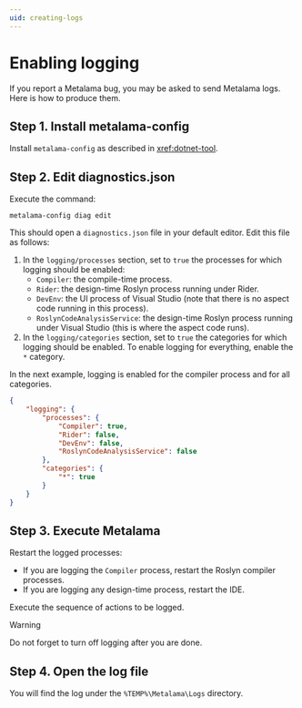 ```yaml
---
uid: creating-logs
---
```


# Enabling logging

If you report a Metalama bug, you may be asked to send Metalama logs. Here is how to produce them.


## Step 1. Install metalama-config

Install `metalama-config` as described in <xref:dotnet-tool>.

## Step 2. Edit diagnostics.json

Execute the command:

```
metalama-config diag edit
```

This should open a `diagnostics.json` file in your default editor. Edit this file as follows:

1. In the `logging/processes` section, set to `true` the processes for which logging should be enabled:
    * `Compiler`: the compile-time process.
    * `Rider`: the design-time Roslyn process running under Rider.
    * `DevEnv`: the UI process of Visual Studio (note that there is no aspect code running in this process).
    * `RoslynCodeAnalysisService`: the design-time Roslyn process running under Visual Studio (this is where the aspect code runs).
2. In the `logging/categories` section, set to `true` the categories for which logging should be enabled. To enable logging for everything, enable the `*` category.

In the next example, logging is enabled for the compiler process and for all categories.


```json
{
    "logging": {
        "processes": {
            "Compiler": true,
            "Rider": false,
            "DevEnv": false,
            "RoslynCodeAnalysisService": false
        },
        "categories": {
            "*": true
        }
    }
}
```

## Step 3. Execute Metalama

Restart the logged processes:

 * If you are logging the `Compiler` process, restart the Roslyn compiler processes.
 * If you are logging any design-time process, restart the IDE.

Execute the sequence of actions to be logged.

> [!WARNING]
> Do not forget to turn off logging after you are done.

## Step 4. Open the log file

You will find the log under the `%TEMP%\Metalama\Logs` directory.
